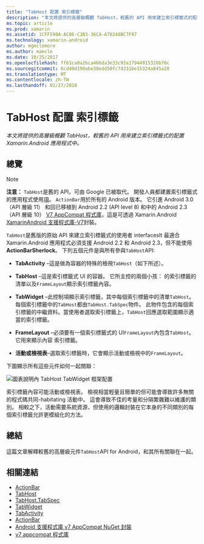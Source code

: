 ```yaml
---
title: "TabHost 配置 索引標籤"
description: "本文將提供的高層級概觀 TabHost，較舊的 API 用來建立索引標籤式的配置 Xamarin.Android 應用程式中。"
ms.topic: article
ms.prod: xamarin
ms.assetid: 1CFF590A-AC86-C3B3-36CA-A70248BC7F97
ms.technology: xamarin-android
author: mgmclemore
ms.author: mamcle
ms.date: 10/25/2017
ms.openlocfilehash: ff61ca0a2bca466da3e33c93a17944915328b70c
ms.sourcegitcommit: 6cd40d190abe38edd50fc74331be15324a845a28
ms.translationtype: MT
ms.contentlocale: zh-TW
ms.lasthandoff: 02/27/2018
---
```

# <a name="tab-layout-with-tabhost"></a>TabHost 配置 索引標籤

_本文將提供的高層級概觀 TabHost，較舊的 API 用來建立索引標籤式的配置 Xamarin.Android 應用程式中。_

<a name="Overview" />

## <a name="overview"></a>總覽

> [!NOTE]
> **注意：** `TabHost`是舊的 API，可由 Google 已被取代。 開發人員都建置索引標籤式的應用程式使用[項](~/android/user-interface/controls/action-bar.md)。 `ActionBar`用於所有的 Android 版本。 它引進 Android 3.0 （API 層級 11） 和回已移植到 Android 2.2 (API level 8) 和中的 Android 2.3 （API 層級 10） [V7 AppCompat 程式庫](http://developer.android.com/tools/support-library/features.html#v7-appcompat)，這是可透過 Xamarin.Android [XamarinAndroid 支援程式庫-V7](https://www.nuget.org/packages/Xamarin.Android.Support.v7.AppCompat/)封裝。

`TabHost`是舊版的原始 API 來建立索引標籤式的使用者 interfacesIt 最適合 Xamarin.Android 應用程式必須支援 Android 2.2 和 Android 2.3，但不能使用**ActionBarSherlock**。
下列五個元件是與所有參與`TabHost`API:

-  **TabActivity** &ndash;這是做為容器的特殊的檢視`TabHost`（如下所述）。

-  **TabHost** &ndash;這是索引標籤式 UI 的容器。 它所主控的兩個小孩： 的索引標籤的清單以及`FrameLayout`顯示索引標籤內容。

-  **TabWidget** &ndash;此控制項顯示索引標籤，其中每個索引標籤中的清單`TabHost`。 每個索引標籤中的`TabHost`都由`TabHost.TabSpec`物件。 此物件包含的每個索引標籤的中繼資料。當使用者選取索引標籤上，`TabHost`回應選取範圍顯示適當的索引標籤。

-  **FrameLayout** &ndash;必須要有一個索引標籤式的 UI`FrameLayout`內包含`TabHost`。 它用來顯示內容 索引標籤。

-  **活動或檢視表**&ndash;選取索引標籤時，它會顯示活動或檢視中的`FrameLayout`。

下圖顯示所有這些元件如何一起關聯：

![圖表說明內 TabHost TabWidget 框架配置](tab-host-images/image03.png)

索引標籤內容可能活動或檢視表。 檢視相當輕量且簡單的但可能會導致許多無關的程式碼共同-habitating 活動中。 這會導致不佳的考量和分隔繁雜難以維護的類別。 相較之下，活動需要系統資源，但使用的邏輯封裝在它本身的不同類別的每個索引標籤允許更模組化的方法。

<a name="Summary" />

## <a name="summary"></a>總結

這篇文章解釋較舊的高層級元件`TabHost`API for Android，和其所有關聯在一起。



## <a name="related-links"></a>相關連結

- [ActionBar](http://developer.android.com/guide/topics/ui/actionbar.html)
- [TabHost](https://developer.xamarin.com/api/type/Android.Widget.TabHost/)
- [TabHost.TabSpec](https://developer.xamarin.com/api/type/Android.Widget.TabHost+TabSpec/)
- [TabWidget](https://developer.xamarin.com/api/type/Android.Widget.TabWidget/)
- [TabActivity](https://developer.xamarin.com/api/type/Android.App.TabActivity/)
- [ActionBar](http://developer.android.com/guide/topics/ui/actionbar.html)
- [Android 支援程式庫 v7 AppCompat NuGet 封裝](https://www.nuget.org/packages/Xamarin.Android.Support.v7.AppCompat/)
- [v7 appcompat 程式庫](http://developer.android.com/tools/support-library/features.html#v7-appcompat)
